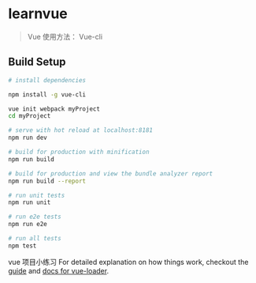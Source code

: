 # learnvue

> Vue 使用方法： Vue-cli

## Build Setup

``` bash
# install dependencies

npm install -g vue-cli

vue init webpack myProject
cd myProject

# serve with hot reload at localhost:8181
npm run dev

# build for production with minification
npm run build

# build for production and view the bundle analyzer report
npm run build --report

# run unit tests
npm run unit

# run e2e tests
npm run e2e

# run all tests
npm test
```
vue 项目小练习
For detailed explanation on how things work, checkout the [guide](http://vuejs-templates.github.io/webpack/) and [docs for vue-loader](http://vuejs.github.io/vue-loader).
